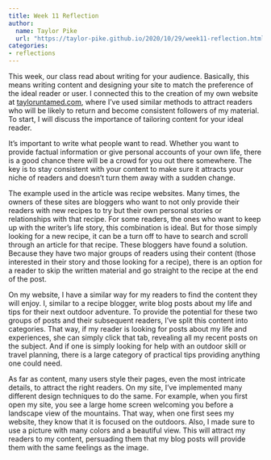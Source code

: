 ```yaml
---
title: Week 11 Reflection
author:
  name: Taylor Pike
  url: "https://taylor-pike.github.io/2020/10/29/week11-reflection.html"
categories:
- reflections
---
```


This week, our class read about writing for your audience. Basically, this means writing content and designing your site to match the preference of the ideal reader or user. I connected this to the creation of my own website at [tayloruntamed.com](tayloruntamed.com), where I’ve used similar methods to attract readers who will be likely to return and become consistent followers of my material. To start, I will discuss the importance of tailoring content for your ideal reader.

It’s important to write what people want to read. Whether you want to provide factual information or give personal accounts of your own life, there is a good chance there will be a crowd for you out there somewhere. The key is to stay consistent with your content to make sure it attracts your niche of readers and doesn’t turn them away with a sudden change. 

The example used in the article was recipe websites. Many times, the owners of these sites are bloggers who want to not only provide their readers with new recipes to try but their own personal stories or relationships with that recipe. For some readers, the ones who want to keep up with the writer’s life story, this combination is ideal. But for those simply looking for a new recipe, it can be a turn off to have to search and scroll through an article for that recipe. These bloggers have found a solution. Because they have two major groups of readers using their content (those interested in their story and those looking for a recipe), there is an option for a reader to skip the written material and go straight to the recipe at the end of the post.

On my website, I have a similar way for my readers to find the content they will enjoy. I, similar to a recipe blogger, write blog posts about my life and tips for their next outdoor adventure. To provide the potential for these two groups of posts and their subsequent readers, I’ve split this content into categories. That way, if my reader is looking for posts about my life and experiences, she can simply click that tab, revealing all my recent posts on the subject. And if one is simply looking for help with an outdoor skill or travel planning, there is a large category of practical tips providing anything one could need.

As far as content, many users style their pages, even the most intricate details, to attract the right readers. On my site, I’ve implemented many different design techniques to do the same. For example, when you first open my site, you see a large home screen welcoming you before a landscape view of the mountains. That way, when one first sees my website, they know that it is focused on the outdoors. Also, I made sure to use a picture with many colors and a beautiful view. This will attract my readers to my content, persuading them that my blog posts will provide them with the same feelings as the image.
